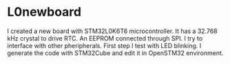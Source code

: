 # L0newboard

I created a new board with STM32L0K6T6 microcontroller. It has a 32.768 kHz crystal to drive RTC.
An EEPROM connected through SPI. I try to interface with other pheripherals. First step I test with
LED blinking.
I generate the code with STM32Cube and edit it in OpenSTM32 environment.
